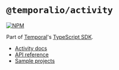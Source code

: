 # `@temporalio/activity`

[![NPM](https://img.shields.io/npm/v/@temporalio/activity?style=for-the-badge)](https://www.npmjs.com/package/@temporalio/activity)

Part of [Temporal](https://temporal.io)'s [TypeScript SDK](https://docs.temporal.io/docs/typescript/introduction/).

- [Activity docs](https://docs.temporal.io/docs/typescript/activities/)
- [API reference](https://typescript.temporal.io/api/namespaces/activity)
- [Sample projects](https://github.com/temporalio/samples-typescript)
